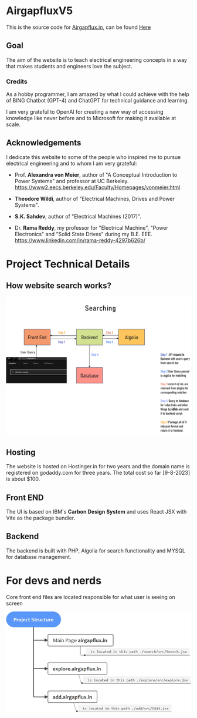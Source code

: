 # AirgapfluxV5
This is the source code for [Airgapflux.in](https://airgapflux.in), can be found [Here](https://github.com/Adhithya03/AirgapfluxV5)

## Goal
The aim of the website is to teach electrical engineering concepts in a way that makes students and engineers love the subject.



### Credits

As a hobby programmer, I am amazed by what I could achieve with the help of BING Chatbot (GPT-4) and ChatGPT for technical guidance and learning.

I am very grateful to OpenAI for creating a new way of accessing knowledge like never before and to Microsoft for making it available at scale.

## Acknowledgements

I dedicate this website to some of the people who inspired me to pursue electrical engineering and to whom I am very grateful:

- Prof. **Alexandra von Meier**, author of "A Conceptual Introduction to Power Systems" and professor at UC Berkeley.
https://www2.eecs.berkeley.edu/Faculty/Homepages/vonmeier.html

- **Theodore Wildi**, author of "Electrical Machines, Drives and Power Systems".

- **S.K. Sahdev**, author of "Electrical Machines (2017)".

- Dr. **Rama Reddy**, my professor for "Electrical Machine", "Power Electronics" and "Solid State Drives" during my B.E. EEE.
https://www.linkedin.com/in/rama-reddy-4297b626b/



# Project Technical Details

## How website search works?

![searchWorking](searchWorking.jpg)

## Hosting
The website is hosted on Hostinger.in for two years and the domain name is registered on godaddy.com for three years. The total cost so far [9-8-2023] is about $100.

## Front END
The UI is based on IBM's **Carbon Design System** and uses React JSX with Vite as the package bundler.

## Backend
The backend is built with PHP, Algolia for search functionality and MYSQL for database management.

# For devs and nerds

Core front end files are located responsible for what user is seeing on screen

![projectStructure](projectStructure.jpg)
